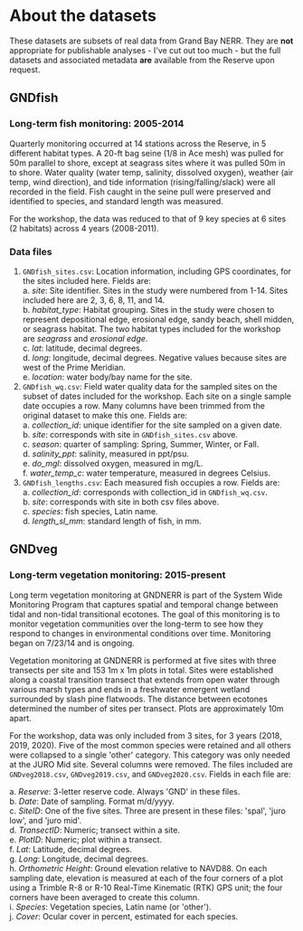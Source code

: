 # About the datasets  

These datasets are subsets of real data from Grand Bay NERR. They are **not** appropriate for publishable analyses - I've cut out too much - but the full datasets and associated metadata **are** available from the Reserve upon request.  

## **GNDfish**  
### Long-term fish monitoring: 2005-2014  

Quarterly monitoring occurred at 14 stations across the Reserve, in 5 different habitat types. A 20-ft bag seine (1/8 in Ace mesh) was pulled for 50m parallel to shore, except at seagrass sites where it was pulled 50m in to shore. Water quality (water temp, salinity, dissolved oxygen), weather (air temp, wind direction), and tide information (rising/falling/slack) were all recorded in the field. Fish caught in the seine pull were preserved and identified to species, and standard length was measured.  

For the workshop, the data was reduced to that of 9 key species at 6 sites (2 habitats) across 4 years (2008-2011).    

### Data files  

1.  `GNDfish_sites.csv`: Location information, including GPS coordinates, for the sites included here. Fields are:  
    a.  *site*: Site identifier. Sites in the study were numbered from 1-14. Sites included here are 2, 3, 6, 8, 11, and 14.  
    b.  *habitat_type*: Habitat grouping. Sites in the study were chosen to represent depositional edge, erosional edge, sandy beach, shell midden, or seagrass habitat. The two habitat types included for the workshop are *seagrass* and *erosional edge*.  
    c.  *lat*: latitude, decimal degrees.  
    d.  *long*: longitude, decimal degrees. Negative values because sites are west of the Prime Meridian.  
    e.  *location*: water body/bay name for the site.  
2.  `GNDfish_wq.csv`: Field water quality data for the sampled sites on the subset of dates included for the workshop. Each site on a single sample date occupies a row. Many columns have been trimmed from the original dataset to make this one. Fields are:    
    a.  *collection_id*: unique identifier for the site sampled on a given date.  
    b.  *site*: corresponds with site in `GNDfish_sites.csv` above.  
    c.  *season*: quarter of sampling: Spring, Summer, Winter, or Fall.  
    d.  *salinity_ppt*: salinity, measured in ppt/psu.  
    e.  *do_mgl*: dissolved oxygen, measured in mg/L.  
    f.  *water_temp_c*: water temperature, measured in degrees Celsius.  
3.  `GNDfish_lengths.csv`: Each measured fish occupies a row. Fields are:  
    a.  *collection_id*: corresponds with collection_id in `GNDfish_wq.csv`.  
    b.  *site*: corresponds with site in both csv files above.  
    c.  *species*: fish species, Latin name.  
    d.  *length_sl_mm*: standard length of fish, in mm.  


## **GNDveg**   
### Long-term vegetation monitoring: 2015-present  

Long term vegetation monitoring at GNDNERR is part of the System Wide Monitoring Program that captures spatial and temporal change between tidal and non-tidal transitional ecotones. The goal of this monitoring is to monitor vegetation communities over the long-term to see how they respond to changes in environmental conditions over time. Monitoring began on 7/23/14 and is ongoing.  

Vegetation monitoring at GNDNERR is performed at five sites with three transects per site and 153 1m x 1m plots in total. Sites were established along a coastal transition transect that extends from open water through various marsh types and ends in a freshwater emergent wetland surrounded by slash pine flatwoods. The distance between ecotones determined the number of sites per transect. Plots are approximately 10m apart.  

For the workshop, data was only included from 3 sites, for 3 years (2018, 2019, 2020). Five of the most common species were retained and all others were collapsed to a single 'other' category. This category was only needed at the JURO Mid site. Several columns were removed. The files included are `GNDveg2018.csv`, `GNDveg2019.csv`, and `GNDveg2020.csv`. Fields in each file are:  

a.  *Reserve*: 3-letter reserve code. Always 'GND' in these files.  
b.  *Date*: Date of sampling. Format m/d/yyyy.  
c.  *SiteID*: One of the five sites. Three are present in these files: 'spal', 'juro low', and 'juro mid'.  
d.  *TransectID*: Numeric; transect within a site.  
e.  *PlotID*: Numeric; plot within a transect.  
f.  *Lat*: Latitude, decimal degrees.  
g.  *Long*: Longitude, decimal degrees.  
h.  *Orthometric Height*: Ground elevation relative to NAVD88. On each sampling date, elevation is measured at each of the four corners of a plot using a Trimble R-8 or R-10 Real-Time Kinematic (RTK) GPS unit; the four corners have been averaged to create this column.  
i.  *Species*: Vegetation species, Latin name (or 'other').  
j.  *Cover*: Ocular cover in percent, estimated for each species.  



